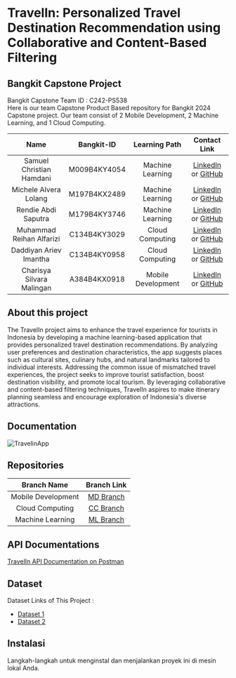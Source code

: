 # TravelIn: Personalized Travel Destination Recommendation using Collaborative and Content-Based Filtering
## Bangkit Capstone Project

Bangkit Capstone Team ID : C242-PS538	 <br>
Here is our team Capstone Product Based repository for Bangkit 2024 Capstone project. Our team consist of 2 Mobile Development, 2 Machine Learning, and 1 Cloud Computing.


|              Name              | Bangkit-ID |   Learning Path    |                                                       Contact Link                                                       |
| :----------------------------: | :--------: | :----------------: | :----------------------------------------------------------------------------------------------------------------------: |
| Samuel Christian Hamdani | M009B4KY4054	 |  Machine Learning |            [LinkedIn](https://www.linkedin.com/in/samuel-christian-hamdani) or [GitHub](...)             |
| Michele Alvera Lolang |  M197B4KX2489		 |  Machine Learning |            [LinkedIn](https://www.linkedin.com/in/michelle-lolang/) or [GitHub](...)             |
| Rendie Abdi Saputra |  M179B4KY3746		 |  Machine Learning |            [LinkedIn](https://www.linkedin.com/in/rendie-abdi-saputra-32b629258) or [GitHub](...)             |
| Muhammad Reihan Alfarizi | C134B4KY3029		 |  Cloud Computing |            [LinkedIn](https://www.linkedin.com/in/muhammad-reihan-alfarizi-59b55a322) or [GitHub](...)             |
| Daddiyan Ariev Imantha | C134B4KY0958 |  Cloud Computing |            [LinkedIn](https://www.linkedin.com/in/daddiyan-ariev-imantha) or [GitHub](https://github.com/DiyanZZ)             |
| Charisya Silvara Malingan  |  A384B4KX0918	 |  Mobile Development |            [LinkedIn](https://www.linkedin.com/in/charisyasilvaramaligan?utm_source=share&utm_campaign=share_via&utm_content=profile&utm_medium=ios_app) or [GitHub](...)             |

## About this project

The TravelIn project aims to enhance the travel experience for tourists in Indonesia by developing a machine learning-based application that provides personalized travel destination recommendations. By analyzing user preferences and destination characteristics, the app suggests places such as cultural sites, culinary hubs, and natural landmarks tailored to individual interests. Addressing the common issue of mismatched travel experiences, the project seeks to improve tourist satisfaction, boost destination visibility, and promote local tourism. By leveraging collaborative and content-based filtering techniques, TravelIn aspires to make itinerary planning seamless and encourage exploration of Indonesia's diverse attractions.

## Documentation

![TravelinApp](link-gambar)<br>

## Repositories

|    Branch Name     |                                      Branch Link                                         |
| :----------------: | :--------------------------------------------------------------------------------------: |
| Mobile Development | [MD Branch](https://github.com/Capstone-Bangkit-C242-PS538/TravelIn-Bangkit/tree/Mobile_Development) |
|  Cloud Computing   | [CC Branch](https://github.com/Capstone-Bangkit-C242-PS538/TravelIn-Bangkit/tree/Cloud_Computing)      |
|  Machine Learning  | [ML Branch](https://github.com/Capstone-Bangkit-C242-PS538/TravelIn-Bangkit/tree/Machine_Learning)       |

## API Documentations
[TravelIn API Documentation on Postman](https://documenter.getpostman.com/view/39612721/2sAYBXAAAY)


## Dataset
Dataset Links of This Project :

- [Dataset 1](..)
- [Dataset 2](..)


## Instalasi
Langkah-langkah untuk menginstal dan menjalankan proyek ini di mesin lokal Anda.
